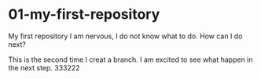 # 01-my-first-repository
My first repository
I am nervous, I do not know what to do. How can I do next?

This is the second time I creat a branch. I am excited to see what happen in the next step.
333222
